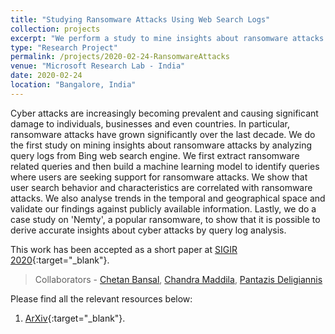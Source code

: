 ```yaml
---
title: "Studying Ransomware Attacks Using Web Search Logs"
collection: projects
excerpt: "We perform a study to mine insights about ransomware attacks by analyzing query logs from Bing web search engine."
type: "Research Project"
permalink: /projects/2020-02-24-RansomwareAttacks
venue: "Microsoft Research Lab - India"
date: 2020-02-24
location: "Bangalore, India"
---
```


Cyber attacks are increasingly becoming prevalent and causing significant damage to individuals, businesses and even countries. In particular, ransomware attacks have grown significantly over the last decade. We do the first study on mining insights about ransomware attacks by analyzing query logs from Bing web search engine. We first extract ransomware related queries and then build a machine learning model to identify queries where users are seeking support for ransomware attacks. We show that user search behavior and characteristics are correlated with ransomware attacks. We also analyse trends in the temporal and geographical space and validate our findings against publicly available information. Lastly, we do a case study on 'Nemty', a popular ransomware, to show that it is possible to derive accurate insights about cyber attacks by query log analysis.

This work has been accepted as a short paper at [SIGIR 2020](https://sigir.org/sigir2020/){:target="_blank"}.

> Collaborators - [Chetan Bansal](https://www.microsoft.com/en-us/research/people/chetanb/), [Chandra Maddila](https://www.microsoft.com/en-us/research/people/chmaddil/), [Pantazis Deligiannis](https://www.microsoft.com/en-us/research/people/pdeligia/)

Please find all the relevant resources below:
1. [ArXiv](https://arxiv.org/abs/2005.00517){:target="_blank"}.